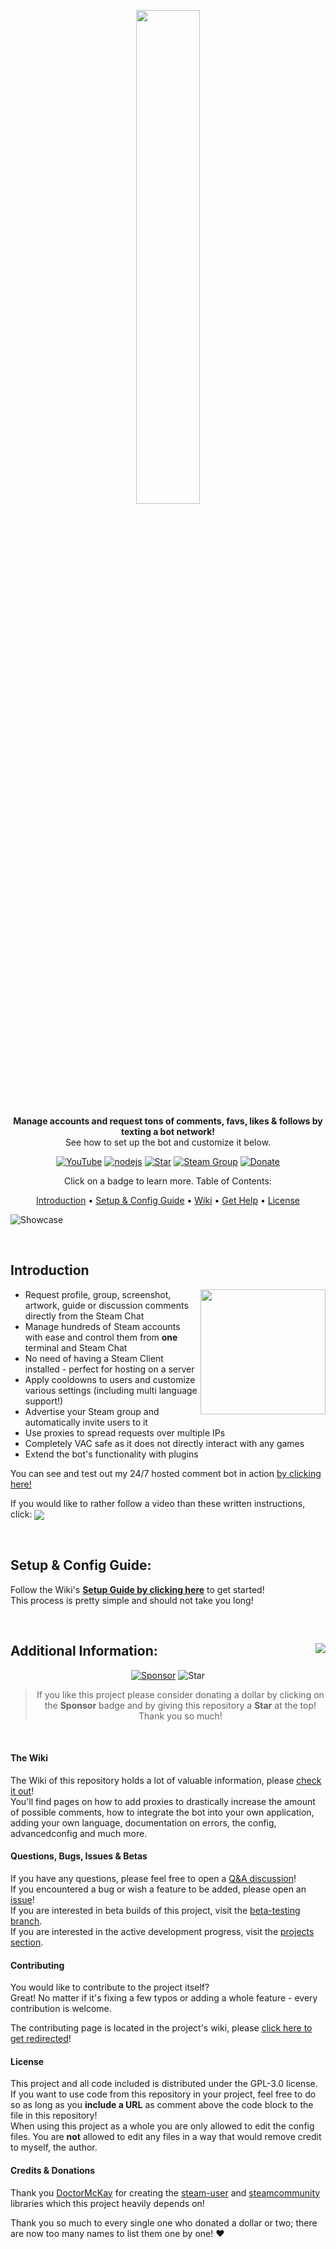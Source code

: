 <div align="center" markdown=1>
	<p align="center"><img width=45% src="https://3urobeat.com/comment-bot/steamLogo.png"></p>
	<strong>Manage accounts and request tons of comments, favs, likes & follows by texting a bot network!</strong>
	<br>See how to set up the bot and customize it below.<br>
	<p></p>
</div>

<div align="center">

[![YouTube](https://img.shields.io/badge/YouTube-Tutorial-red)](https://youtu.be/8J78rC9Z28U)
[![nodejs](https://img.shields.io/badge/node.js-v16-brightgreen)](https://nodejs.org/)
[![Star](https://img.shields.io/badge/-Give%20this%20repo%20a%20star!-yellow)](https://github.com/3urobeat/steam-comment-service-bot)
[![Steam Group](https://img.shields.io/badge/Steam%20Group-Join!-blue)](https://steamcommunity.com/groups/3urobeatGroup)
[![Donate](https://img.shields.io/badge/Donate-%241-orange)](https://github.com/sponsors/3urobeat)
<p align="center">Click on a badge to learn more. Table of Contents:</p>

</div>

<p align="center">
  <a href="#introduction">Introduction</a> •
  <a href="#setup--config-guide">Setup & Config Guide</a> •
  <a href="#the-wiki">Wiki</a> •
  <a href="#questions-bugs-issues--betas">Get Help</a> •
  <a href="#license">License</a>
</p>
  
![Showcase](https://3urobeat.com/comment-bot/showcase.gif)

&nbsp;

## **Introduction**  
<img align="right" width="200" height="200" src="https://3urobeat.com/comment-bot/mesh.png">  
  
* Request profile, group, screenshot, artwork, guide or discussion comments directly from the Steam Chat
* Manage hundreds of Steam accounts with ease and control them from **one** terminal and Steam Chat
* No need of having a Steam Client installed - perfect for hosting on a server
* Apply cooldowns to users and customize various settings (including multi language support!)
* Advertise your Steam group and automatically invite users to it
* Use proxies to spread requests over multiple IPs
* Completely VAC safe as it does not directly interact with any games
* Extend the bot's functionality with plugins
  
You can see and test out my 24/7 hosted comment bot in action [by clicking here!](https://steamcommunity.com/id/3urobeatscommentbot)  
  
If you would like to rather follow a video than these written instructions, click: <a href="https://youtu.be/8J78rC9Z28U" target="_blank"><img align="center" src="https://img.shields.io/badge/YouTube-Tutorial-red"></a>  

&nbsp;

## Setup & Config Guide:
Follow the Wiki's [**Setup Guide by clicking here**](./docs/wiki/setup_guide.md) to get started!  
This process is pretty simple and should not take you long!  

&nbsp;

## Additional Information: <a href="https://youtu.be/8J78rC9Z28U?t=339" target="_blank"><img align="right" src="https://img.shields.io/badge/YouTube-Tutorial%20section-red"></a>
<div align="center">

[![Sponsor](https://img.shields.io/badge/Sponsor-%241-orange)](https://github.com/sponsors/3urobeat) ![Star](https://img.shields.io/github/stars/3urobeat/steam-comment-service-bot)  
> If you like this project please consider donating a dollar by clicking on the **Sponsor** badge and by giving this repository a **Star** at the top! Thank you so much!  

</div>

&nbsp;

#### **The Wiki**
The Wiki of this repository holds a lot of valuable information, please [check it out](./docs/wiki#readme)!  
You'll find pages on how to add proxies to drastically increase the amount of possible comments, how to integrate the bot into your own application, adding your own language, documentation on errors, the config, advancedconfig and much more.  

#### **Questions, Bugs, Issues & Betas**
If you have any questions, please feel free to open a [Q&A discussion](https://github.com/3urobeat/steam-comment-service-bot/discussions/new?category=q-a)!  
If you encountered a bug or wish a feature to be added, please open an [issue](https://github.com/3urobeat/steam-comment-service-bot/issues/new/choose)!  
If you are interested in beta builds of this project, visit the [beta-testing branch](https://github.com/3urobeat/steam-comment-service-bot/tree/beta-testing).  
If you are interested in the active development progress, visit the [projects section](https://github.com/3urobeat/steam-comment-service-bot/projects).

#### **Contributing**
You would like to contribute to the project itself?  
Great! No matter if it's fixing a few typos or adding a whole feature - every contribution is welcome.  

The contributing page is located in the project's wiki, please [click here to get redirected](./docs/wiki/contributing.md)!

#### **License**
This project and all code included is distributed under the GPL-3.0 license.  
If you want to use code from this repository in your project, feel free to do so as long as you **include a URL** as comment above the code block to the file in this repository!  
When using this project as a whole you are only allowed to edit the config files. You are **not** allowed to edit any files in a way that would remove credit to myself, the author.  

#### **Credits & Donations**
Thank you [DoctorMcKay](https://github.com/DoctorMcKay) for creating the [steam-user](https://github.com/DoctorMcKay/node-steam-user) and [steamcommunity](https://github.com/DoctorMcKay/node-steamcommunity) libraries which this project heavily depends on!  

Thank you so much to every single one who donated a dollar or two; there are now too many names to list them one by one! ❤️  
